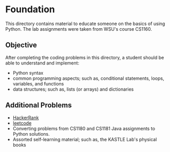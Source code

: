 # Foundation
This directory contains material to educate someone on the basics of using Python.  The lab assignments were taken from WSU's course CS1160.

## Objective
After completing the coding problems in this directory, a student should be able to understand and implement:
- Python syntax
- common programming aspects; such as, conditional statements, loops, variables, and functions
- data structures; such as, lists (or arrays) and dictionaries

## Additional Problems
* [HackerRank](https://www.hackerrank.com/)
* [leetcode](https://leetcode.com/)
* Converting problems from CS1180 and CS1181 Java assignments to Python solutions.
* Assorted self-learning material; such as, the KASTLE Lab's physical books